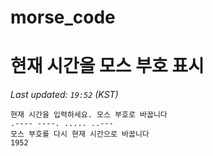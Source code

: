 # morse_code
# 현재 시간을 모스 부호 표시
<!-- MORSE_TIME_START -->
_Last updated: `19:52` (KST)_

```
현재 시간을 입력하세요. 모스 부호로 바꿉니다
.---- ----. ..... ..---
모스 부호를 다시 현재 시간으로 바꿉니다
1952
```
<!-- MORSE_TIME_END -->
